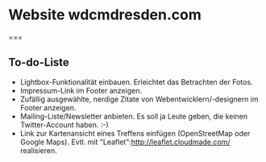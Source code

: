 # Website wdcmdresden.com
===
## To-do-Liste
* Lightbox-Funktionalität einbauen. Erleichtet das Betrachten der Fotos.
* Impressum-Link im Footer anzeigen.
* Zufällig ausgewählte, nerdige Zitate von Webentwicklern/-designern im Footer anzeigen.
* Mailing-Liste/Newsletter anbieten. Es soll ja Leute geben, die keinen Twitter-Account haben. :-)
* Link zur Kartenansicht eines Treffens einfügen (OpenStreetMap oder Google Maps). Evtl. mit "Leaflet":http://leaflet.cloudmade.com/ realisieren.